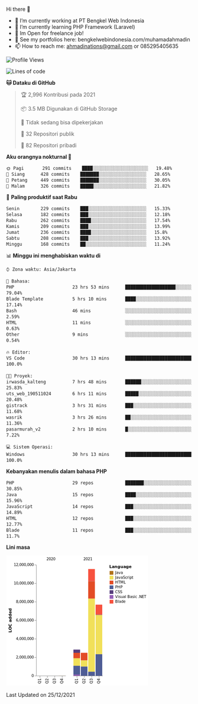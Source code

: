 Hi there 👋

- 🔭 I’m currently working at PT Bengkel Web Indonesia
- 🌱 I’m currently learning PHP Framework (Laravel)
- 📂 Im Open for freelance job!
- 🧷 See my portfolios here: bengkelwebindonesia.com/muhamadahmadin
- 📫 How to reach me: ahmadinations@gmail.com or 085295405635


<!--START_SECTION:waka-->
![Profile Views](http://img.shields.io/badge/Profil%20dilihat-3-blue)

![Lines of code](https://img.shields.io/badge/Sejak%20Hello%20World%20aku%20telah%20menulis-25%20Million%20baris%20kode-blue)

**🐱 Dataku di GitHub** 

> 🏆 2,996 Kontribusi pada 2021
 > 
> 📦 3.5 MB Digunakan di GitHub Storage 
 > 
> 🚫 Tidak sedang bisa dipekerjakan
 > 
> 📜 32 Repositori publik 
 > 
> 🔑 82 Repositori pribadi  
 > 
**Aku orangnya nokturnal 🦉** 

```text
🌞 Pagi       291 commits    ████░░░░░░░░░░░░░░░░░░░░░   19.48% 
🌆 Siang      428 commits    ███████░░░░░░░░░░░░░░░░░░   28.65% 
🌃 Petang     449 commits    ███████░░░░░░░░░░░░░░░░░░   30.05% 
🌙 Malam      326 commits    █████░░░░░░░░░░░░░░░░░░░░   21.82%

```
📅 **Paling produktif saat Rabu** 

```text
Senin        229 commits    ███░░░░░░░░░░░░░░░░░░░░░░   15.33% 
Selasa       182 commits    ███░░░░░░░░░░░░░░░░░░░░░░   12.18% 
Rabu         262 commits    ████░░░░░░░░░░░░░░░░░░░░░   17.54% 
Kamis        209 commits    ███░░░░░░░░░░░░░░░░░░░░░░   13.99% 
Jumat        236 commits    ████░░░░░░░░░░░░░░░░░░░░░   15.8% 
Sabtu        208 commits    ███░░░░░░░░░░░░░░░░░░░░░░   13.92% 
Minggu       168 commits    ██░░░░░░░░░░░░░░░░░░░░░░░   11.24%

```


📊 **Minggu ini menghabiskan waktu di** 

```text
⌚︎ Zona waktu: Asia/Jakarta

💬 Bahasa: 
PHP                      23 hrs 53 mins      ███████████████████░░░░░░   79.04% 
Blade Template           5 hrs 10 mins       ████░░░░░░░░░░░░░░░░░░░░░   17.14% 
Bash                     46 mins             ░░░░░░░░░░░░░░░░░░░░░░░░░   2.59% 
HTML                     11 mins             ░░░░░░░░░░░░░░░░░░░░░░░░░   0.63% 
Other                    9 mins              ░░░░░░░░░░░░░░░░░░░░░░░░░   0.54%

🔥 Editor: 
VS Code                  30 hrs 13 mins      █████████████████████████   100.0%

🐱‍💻 Proyek: 
irwasda_kalteng          7 hrs 48 mins       ██████░░░░░░░░░░░░░░░░░░░   25.83% 
uts_web_190511024        6 hrs 11 mins       █████░░░░░░░░░░░░░░░░░░░░   20.48% 
gistrack                 3 hrs 31 mins       ███░░░░░░░░░░░░░░░░░░░░░░   11.68% 
wasrik                   3 hrs 26 mins       ██░░░░░░░░░░░░░░░░░░░░░░░   11.36% 
pasarmurah_v2            2 hrs 10 mins       █░░░░░░░░░░░░░░░░░░░░░░░░   7.22%

💻 Sistem Operasi: 
Windows                  30 hrs 13 mins      █████████████████████████   100.0%

```

**Kebanyakan menulis dalam bahasa PHP** 

```text
PHP                      29 repos            ███████░░░░░░░░░░░░░░░░░░   30.85% 
Java                     15 repos            ████░░░░░░░░░░░░░░░░░░░░░   15.96% 
JavaScript               14 repos            ███░░░░░░░░░░░░░░░░░░░░░░   14.89% 
HTML                     12 repos            ███░░░░░░░░░░░░░░░░░░░░░░   12.77% 
Blade                    11 repos            ███░░░░░░░░░░░░░░░░░░░░░░   11.7%

```


**Lini masa**

![Chart not found](https://raw.githubusercontent.com/MuhamadAhmadin/MuhamadAhmadin/master/charts/bar_graph.png) 


 Last Updated on 25/12/2021
<!--END_SECTION:waka-->
